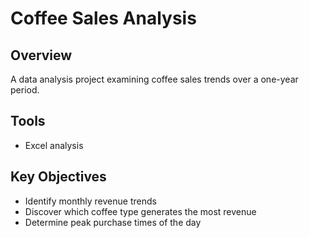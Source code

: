 # Coffee Sales Analysis

## Overview
A data analysis project examining coffee sales trends over a one-year period.

## Tools
- Excel analysis

## Key Objectives
- Identify monthly revenue trends
- Discover which coffee type generates the most revenue
- Determine peak purchase times of the day


